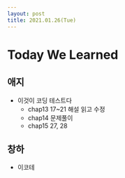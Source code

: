 ```yaml
---
layout: post
title: 2021.01.26(Tue)
---
```

# Today We Learned

## 애지

- 이것이 코딩 테스트다 
    - chap13 17~21 해설 읽고 수정
    - chap14 문제풀이
    - chap15 27, 28

## 창하

- 이코테